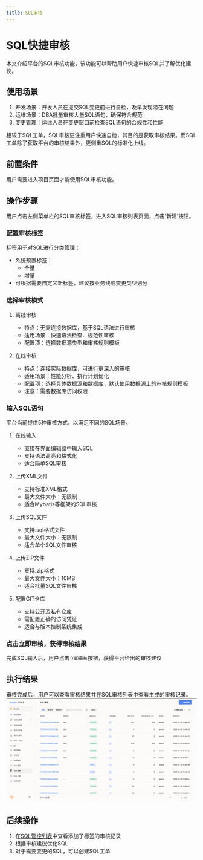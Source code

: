 ```yaml
---
title: SQL审核
---
```

# SQL快捷审核

本文介绍平台的SQL审核功能，该功能可以帮助用户快速审核SQL并了解优化建议。

## 使用场景

1. 开发场景：开发人员在提交SQL变更前进行自检，及早发现潜在问题
2. 运维场景：DBA批量审核大量SQL语句，确保符合规范
3. 变更管理：运维人员在变更窗口前检查SQL语句的合规性和性能

相较于SQL工单，SQL审核更注重用户快速自检，其目的是获取审核结果。而SQL工单除了获取平台的审核结果外，更侧重SQL的标准化上线。

## 前置条件

用户需要进入项目页面才能使用SQL审核功能。

## 操作步骤

用户点击左侧菜单栏的SQL审核标签，进入SQL审核列表页面，点击'新建'按钮。

### 配置审核标签

标签用于对SQL进行分类管理：
* 系统预置标签：
  * 全量
  * 增量
* 可根据需要自定义新标签，建议按业务线或变更类型划分

### 选择审核模式

1. 离线审核
   * 特点：无需连接数据库，基于SQL语法进行审核
   * 适用场景：快速语法检查、规范性审核
   * 配置项：选择数据源类型和审核规则模板
   
2. 在线审核
   * 特点：连接实际数据库，可进行更深入的审核
   * 适用场景：性能分析、执行计划优化
   * 配置项：选择具体数据源和数据库，默认使用数据源上的审核规则模板
   * 注意：需要数据库访问权限

### 输入SQL语句

平台当前提供5种审核方式，以满足不同的SQL场景。

1. 在线输入
   * 直接在界面编辑器中输入SQL
   * 支持语法高亮和格式化
   * 适合简单SQL审核

2. 上传XML文件
   * 支持标准XML格式
   * 最大文件大小：无限制
   * 适合Mybatis等框架的SQL审核

3. 上传SQL文件
   * 支持.sql格式文件
   * 最大文件大小：无限制
   * 适合单个SQL文件审核

4. 上传ZIP文件
   * 支持.zip格式
   * 最大文件大小：10MB
   * 适合批量SQL文件审核
   
5. 配置GIT仓库
   * 支持公开及私有仓库
   * 需配置正确的访问凭证
   * 适合与版本控制系统集成


### 点击立即审核，获得审核结果

完成SQL输入后，用户点击`立即审核`按钮，获得平台给出的审核建议


## 执行结果
审核完成后，用户可以查看审核结果并在SQL审核列表中查看生成的审核记录。
![quick-audit](img/quick-audit.png)

## 后续操作
1. 在[SQL管控列表](user-manual/project/audit_task/sqlmanage.md)中查看添加了标签的审核记录
2. 根据审核建议优化SQL
3. 对于需要变更的SQL，可以创建SQL工单
